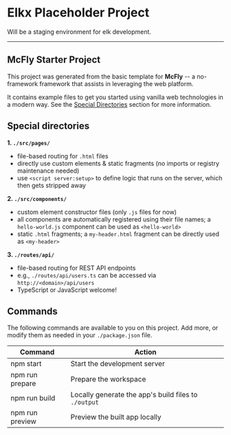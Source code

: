# Elkx Placeholder Project

Will be a staging environment for elk development.

---

## McFly Starter Project

This project was generated from the basic template for **McFly** -- a no-framework framework that assists in leveraging the web platform.

It contains example files to get you started using vanilla web technologies in a modern way. See the [Special Directories](#special-directories) section for more information.

## Special directories
**1. `./src/pages/`**
- file-based routing for `.html` files
- directly use custom elements & static fragments (no imports or registry maintenance needed)
- use `<script server:setup>` to define logic that runs on the server, which then gets stripped away

**2. `./src/components/`**
- custom element constructor files (only `.js` files for now)
- all components are automatically registered using their file names; a `hello-world.js` component can be used as `<hello-world>`
- static `.html` fragments; a `my-header.html` fragment can be directly used as `<my-header>`

**3. `./routes/api/`**
- file-based routing for REST API endpoints
- e.g., `./routes/api/users.ts` can be accessed via `http://<domain>/api/users`
- TypeScript or JavaScript welcome!

## Commands

The following commands are available to you on this project. Add more, or modify them as needed in your `./package.json` file.

| Command | Action |
| --- | --- |
| npm start | Start the development server |
| npm run prepare | Prepare the workspace |
| npm run build | Locally generate the app's build files to `./output` |
| npm run preview | Preview the built app locally |
